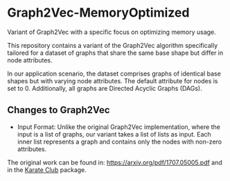 # Graph2Vec-MemoryOptimized

Variant of Graph2Vec with a specific focus on optimizing memory usage.

This repository contains a variant of the Graph2Vec algorithm specifically tailored for a dataset of graphs that share the same base shape but differ in node attributes. 

In our application scenario, the dataset comprises graphs of identical base shapes but with varying node attributes. The default attribute for nodes is set to 0. Additionally, all graphs are Directed Acyclic Graphs (DAGs).

## Changes to Graph2Vec

* Input Format: Unlike the original Graph2Vec implementation, where the input is a list of graphs, our variant takes a list of lists as input. Each inner list represents a graph and contains only the nodes with non-zero attributes.


The original work can be found in: https://arxiv.org/pdf/1707.05005.pdf and in the [Karate Club]([url](https://github.com/benedekrozemberczki/karateclub)) package.
